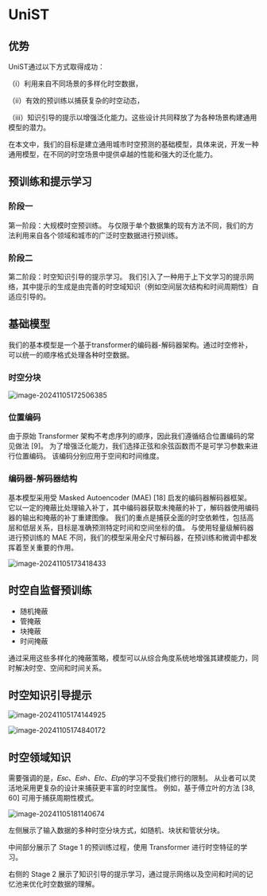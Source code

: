 # UniST

## 优势

UniST通过以下方式取得成功：

（i）利用来自不同场景的多样化时空数据，

（ii）有效的预训练以捕获复杂的时空动态，

（iii）知识引导的提示以增强泛化能力。这些设计共同释放了为各种场景构建通用模型的潜力。

在本文中，我们的目标是建立通用城市时空预测的基础模型，具体来说，开发一种通用模型，在不同的时空场景中提供卓越的性能和强大的泛化能力。

## 预训练和提示学习

### 阶段一

第一阶段：大规模时空预训练。 与仅限于单个数据集的现有方法不同，我们的方法利用来自各个领域和城市的广泛时空数据进行预训练。

### 阶段二

第二阶段：时空知识引导的提示学习。 我们引入了一种用于上下文学习的提示网络，其中提示的生成是由完善的时空域知识（例如空间层次结构和时间周期性）自适应引导的。

## 基础模型

我们的基本模型是一个基于transformer的编码器-解码器架构。通过时空修补，可以统一的顺序格式处理各种时空数据。

### 时空分块

![image-20241105172506385](C:\Users\27528\AppData\Roaming\Typora\typora-user-images\image-20241105172506385.png)

### 位置编码

由于原始 Transformer 架构不考虑序列的顺序，因此我们遵循结合位置编码的常见做法 [9]。 为了增强泛化能力，我们选择正弦和余弦函数而不是可学习参数来进行位置编码。 该编码分别应用于空间和时间维度。

### 编码器-解码器结构

基本模型采用受 Masked Autoencoder (MAE) [18] 启发的编码器解码器框架。 它以一定的掩蔽比处理输入补丁，其中编码器获取未掩蔽的补丁，解码器使用编码器的输出和掩蔽的补丁重建图像。 我们的重点是捕获全面的时空依赖性，包括高层和低层关系，目标是准确预测特定时间和空间坐标的值。 与使用轻量级解码器进行预训练的 MAE 不同，我们的模型采用全尺寸解码器，在预训练和微调中都发挥着至关重要的作用。

![image-20241105173418433](C:\Users\27528\AppData\Roaming\Typora\typora-user-images\image-20241105173418433.png)

## 时空自监督预训练

- 随机掩蔽
- 管掩蔽
- 块掩蔽
- 时间掩蔽

通过采用这些多样化的掩蔽策略，模型可以从综合角度系统地增强其建模能力，同时解决时空、空间和时间关系。

## 时空知识引导提示

![image-20241105174144925](C:\Users\27528\AppData\Roaming\Typora\typora-user-images\image-20241105174144925.png)



![image-20241105174840172](C:\Users\27528\AppData\Roaming\Typora\typora-user-images\image-20241105174840172.png)

## 时空领域知识

需要强调的是，𝐸𝑠𝑐、𝐸𝑠ℎ、𝐸𝑡𝑐、𝐸𝑡𝑝的学习不受我们修行的限制。 从业者可以灵活地采用更复杂的设计来捕获更丰富的时空属性。 例如，基于傅立叶的方法 [38, 60] 可用于捕获周期性模式。



![image-20241105181140674](C:\Users\27528\AppData\Roaming\Typora\typora-user-images\image-20241105181140674.png)

左侧展示了输入数据的多种时空分块方式，如随机、块状和管状分块。

中间部分展示了 Stage 1 的预训练过程，使用 Transformer 进行时空特征的学习。

右侧的 Stage 2 展示了知识引导的提示学习，通过提示网络以及空间和时间的记忆池来优化时空数据的理解。